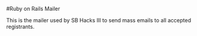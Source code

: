 #Ruby on Rails Mailer

This is the mailer used by SB Hacks III to send mass emails to all
accepted registrants.
